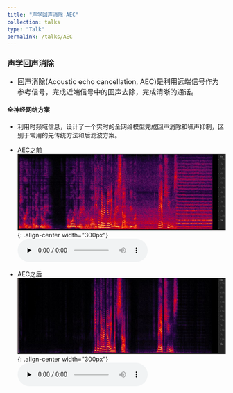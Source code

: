 ```yaml
---
title: "声学回声消除-AEC"
collection: talks
type: "Talk"
permalink: /talks/AEC
---
```


### <font size=4> 声学回声消除 </font>
- <font size=3> 回声消除(Acoustic echo cancellation, AEC)是利用远端信号作为参考信号，完成近端信号中的回声去除，完成清晰的通话。</font>  



####  全神经网络方案
- 利用时频域信息，设计了一个实时的全网络模型完成回声消除和噪声抑制，区别于常用的先传统方法和后滤波方案。
  
- AEC之前
![AEC before](/images/neaecmic.JPG){: .align-center width="300px"}
​<audio id="audio" controls="" preload="none">
      <source id="wav" src="../files/neaecmic.wav">
 

- AEC之后
![AEC before](/images/neaecout.JPG){: .align-center width="300px"}
​<audio id="audio" controls="" preload="none">
      <source id="wav" src="../files/neaecout.wav">
 

